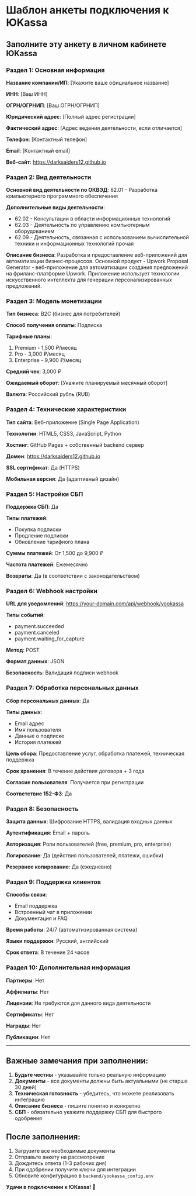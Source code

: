 # Шаблон анкеты подключения к ЮKassa

## Заполните эту анкету в личном кабинете ЮKassa

### Раздел 1: Основная информация

**Название компании/ИП**: [Укажите ваше официальное название]

**ИНН**: [Ваш ИНН]

**ОГРН/ОГРНИП**: [Ваш ОГРН/ОГРНИП]

**Юридический адрес**: [Полный адрес регистрации]

**Фактический адрес**: [Адрес ведения деятельности, если отличается]

**Телефон**: [Контактный телефон]

**Email**: [Контактный email]

**Веб-сайт**: https://darksaiders12.github.io

### Раздел 2: Вид деятельности

**Основной вид деятельности по ОКВЭД**: 62.01 - Разработка компьютерного программного обеспечения

**Дополнительные виды деятельности**:
- 62.02 - Консультации в области информационных технологий
- 62.03 - Деятельность по управлению компьютерным оборудованием
- 62.09 - Деятельность, связанная с использованием вычислительной техники и информационных технологий прочая

**Описание бизнеса**:
Разработка и предоставление веб-приложений для автоматизации бизнес-процессов. Основной продукт - Upwork Proposal Generator - веб-приложение для автоматизации создания предложений на фриланс-платформе Upwork. Приложение использует технологии искусственного интеллекта для генерации персонализированных предложений.

### Раздел 3: Модель монетизации

**Тип бизнеса**: B2C (бизнес для потребителей)

**Способ получения оплаты**: Подписка

**Тарифные планы**:
1. Premium - 1,500 ₽/месяц
2. Pro - 3,000 ₽/месяц
3. Enterprise - 9,900 ₽/месяц

**Средний чек**: 3,000 ₽

**Ожидаемый оборот**: [Укажите планируемый месячный оборот]

**Валюта**: Российский рубль (RUB)

### Раздел 4: Технические характеристики

**Тип сайта**: Веб-приложение (Single Page Application)

**Технологии**: HTML5, CSS3, JavaScript, Python

**Хостинг**: GitHub Pages + собственный backend сервер

**Домен**: https://darksaiders12.github.io

**SSL сертификат**: Да (HTTPS)

**Мобильная версия**: Да (адаптивный дизайн)

### Раздел 5: Настройки СБП

**Поддержка СБП**: Да

**Типы платежей**:
- Покупка подписки
- Продление подписки
- Обновление тарифного плана

**Суммы платежей**: От 1,500 до 9,900 ₽

**Частота платежей**: Ежемесячно

**Возвраты**: Да (в соответствии с законодательством)

### Раздел 6: Webhook настройки

**URL для уведомлений**: https://your-domain.com/api/webhook/yookassa

**Типы событий**:
- payment.succeeded
- payment.canceled
- payment.waiting_for_capture

**Метод**: POST

**Формат данных**: JSON

**Безопасность**: Валидация подписи webhook

### Раздел 7: Обработка персональных данных

**Сбор персональных данных**: Да

**Типы данных**:
- Email адрес
- Имя пользователя
- Данные о подписке
- История платежей

**Цель сбора**: Предоставление услуг, обработка платежей, техническая поддержка

**Срок хранения**: В течение действия договора + 3 года

**Согласие пользователя**: Получается при регистрации

**Соответствие 152-ФЗ**: Да

### Раздел 8: Безопасность

**Защита данных**: Шифрование HTTPS, валидация входных данных

**Аутентификация**: Email + пароль

**Авторизация**: Роли пользователей (free, premium, pro, enterprise)

**Логирование**: Да (действия пользователей, платежи, ошибки)

**Резервное копирование**: Да (ежедневно)

### Раздел 9: Поддержка клиентов

**Способы связи**:
- Email поддержка
- Встроенный чат в приложении
- Документация и FAQ

**Время работы**: 24/7 (автоматизированная система)

**Языки поддержки**: Русский, английский

**Срок ответа**: В течение 24 часов

### Раздел 10: Дополнительная информация

**Партнеры**: Нет

**Аффилиаты**: Нет

**Лицензии**: Не требуются для данного вида деятельности

**Сертификаты**: Нет

**Награды**: Нет

**Публикации**: Нет

---

## Важные замечания при заполнении:

1. **Будьте честны** - указывайте только реальную информацию
2. **Документы** - все документы должны быть актуальными (не старше 30 дней)
3. **Техническая готовность** - убедитесь, что можете реализовать интеграцию
4. **Описание бизнеса** - пишите понятно и конкретно
5. **СБП** - обязательно укажите поддержку СБП для быстрого одобрения

## После заполнения:

1. Загрузите все необходимые документы
2. Отправьте анкету на рассмотрение
3. Дождитесь ответа (1-3 рабочих дня)
4. При одобрении получите ключи для интеграции
5. Обновите конфигурацию в `backend/yookassa_config.env`

**Удачи в подключении к ЮKassa! 🚀** 